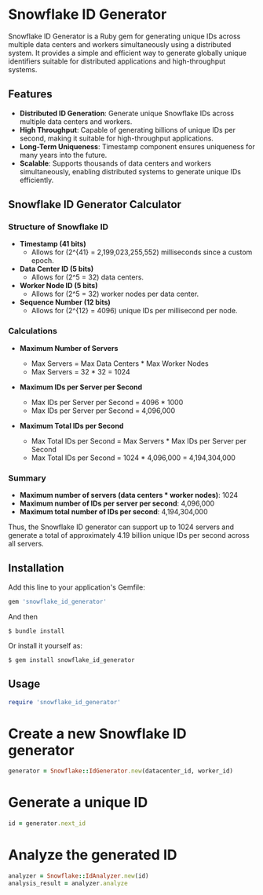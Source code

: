 # Snowflake ID Generator

Snowflake ID Generator is a Ruby gem for generating unique IDs across multiple data centers and workers simultaneously using a distributed system. It provides a simple and efficient way to generate globally unique identifiers suitable for distributed applications and high-throughput systems.

## Features

- **Distributed ID Generation**: Generate unique Snowflake IDs across multiple data centers and workers.
- **High Throughput**: Capable of generating billions of unique IDs per second, making it suitable for high-throughput applications.
- **Long-Term Uniqueness**: Timestamp component ensures uniqueness for many years into the future.
- **Scalable**: Supports thousands of data centers and workers simultaneously, enabling distributed systems to generate unique IDs efficiently.

## Snowflake ID Generator Calculator

### Structure of Snowflake ID
- **Timestamp (41 bits)**
  - Allows for \(2^{41} = 2,199,023,255,552\) milliseconds since a custom epoch.
- **Data Center ID (5 bits)**
  - Allows for \(2^5 = 32\) data centers.
- **Worker Node ID (5 bits)**
  - Allows for \(2^5 = 32\) worker nodes per data center.
- **Sequence Number (12 bits)**
  - Allows for \(2^{12} = 4096\) unique IDs per millisecond per node.

### Calculations

- **Maximum Number of Servers**

  - Max Servers = Max Data Centers * Max Worker Nodes
  - Max Servers = 32 * 32 = 1024


- **Maximum IDs per Server per Second**
  - Max IDs per Server per Second = 4096 * 1000
  - Max IDs per Server per Second = 4,096,000

- **Maximum Total IDs per Second**
  - Max Total IDs per Second = Max Servers * Max IDs per Server per Second
  - Max Total IDs per Second = 1024 * 4,096,000 = 4,194,304,000


### Summary
- **Maximum number of servers (data centers * worker nodes)**: 1024
- **Maximum number of IDs per server per second**: 4,096,000
- **Maximum total number of IDs per second**: 4,194,304,000

Thus, the Snowflake ID generator can support up to 1024 servers and generate a total of approximately 4.19 billion unique IDs per second across all servers.

## Installation

Add this line to your application's Gemfile:

```ruby
gem 'snowflake_id_generator'
```

And then
```
$ bundle install
```

Or install it yourself as:
```
$ gem install snowflake_id_generator
```

## Usage
```ruby
require 'snowflake_id_generator'
```

# Create a new Snowflake ID generator
```ruby
generator = Snowflake::IdGenerator.new(datacenter_id, worker_id)
```

# Generate a unique ID
```ruby
id = generator.next_id
```

# Analyze the generated ID
```ruby
analyzer = Snowflake::IdAnalyzer.new(id)
analysis_result = analyzer.analyze
```


